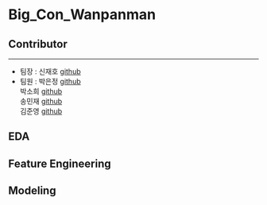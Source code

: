 # Big_Con_Wanpanman

## Contributor
---
- 팀장 : 신재호 [github](https://github.com/gifrds)
- 팀원 : 박은정 [github](https://github.com/Eundms)<br>
         박소희 [github](https://github.com/shp1204)<br>
         송민재 [github](https://github.com/hsu-201458085)<br>
         김준영 [github](https://github.com/KJY386)<br>

## EDA

## Feature Engineering 

## Modeling



